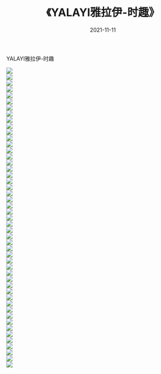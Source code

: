 ﻿---
layout: post
title:  《YALAYI雅拉伊-时趣》
date:   2021-11-11
img: http://img.660000.xyz/Sharelink/网络美图/2021/YALAYI雅拉伊-时趣/000.jpg
categories: [美女, 清纯, 唯美]
---

YALAYI雅拉伊-时趣

  ![](http://img.660000.xyz/Sharelink/网络美图/2021/YALAYI雅拉伊-时趣/001.jpg) <br> ![](http://img.660000.xyz/Sharelink/网络美图/2021/YALAYI雅拉伊-时趣/002.jpg) <br> ![](http://img.660000.xyz/Sharelink/网络美图/2021/YALAYI雅拉伊-时趣/003.jpg) <br> ![](http://img.660000.xyz/Sharelink/网络美图/2021/YALAYI雅拉伊-时趣/004.jpg) <br> ![](http://img.660000.xyz/Sharelink/网络美图/2021/YALAYI雅拉伊-时趣/005.jpg) <br> ![](http://img.660000.xyz/Sharelink/网络美图/2021/YALAYI雅拉伊-时趣/006.jpg) <br> ![](http://img.660000.xyz/Sharelink/网络美图/2021/YALAYI雅拉伊-时趣/007.jpg) <br> ![](http://img.660000.xyz/Sharelink/网络美图/2021/YALAYI雅拉伊-时趣/008.jpg) <br> ![](http://img.660000.xyz/Sharelink/网络美图/2021/YALAYI雅拉伊-时趣/009.jpg) <br> ![](http://img.660000.xyz/Sharelink/网络美图/2021/YALAYI雅拉伊-时趣/010.jpg) <br> ![](http://img.660000.xyz/Sharelink/网络美图/2021/YALAYI雅拉伊-时趣/011.jpg) <br> ![](http://img.660000.xyz/Sharelink/网络美图/2021/YALAYI雅拉伊-时趣/012.jpg) <br> ![](http://img.660000.xyz/Sharelink/网络美图/2021/YALAYI雅拉伊-时趣/013.jpg) <br> ![](http://img.660000.xyz/Sharelink/网络美图/2021/YALAYI雅拉伊-时趣/014.jpg) <br> ![](http://img.660000.xyz/Sharelink/网络美图/2021/YALAYI雅拉伊-时趣/015.jpg) <br> ![](http://img.660000.xyz/Sharelink/网络美图/2021/YALAYI雅拉伊-时趣/016.jpg) <br> ![](http://img.660000.xyz/Sharelink/网络美图/2021/YALAYI雅拉伊-时趣/017.jpg) <br> ![](http://img.660000.xyz/Sharelink/网络美图/2021/YALAYI雅拉伊-时趣/018.jpg) <br> ![](http://img.660000.xyz/Sharelink/网络美图/2021/YALAYI雅拉伊-时趣/019.jpg) <br> ![](http://img.660000.xyz/Sharelink/网络美图/2021/YALAYI雅拉伊-时趣/020.jpg) <br> ![](http://img.660000.xyz/Sharelink/网络美图/2021/YALAYI雅拉伊-时趣/021.jpg) <br> ![](http://img.660000.xyz/Sharelink/网络美图/2021/YALAYI雅拉伊-时趣/022.jpg) <br> ![](http://img.660000.xyz/Sharelink/网络美图/2021/YALAYI雅拉伊-时趣/023.jpg) <br> ![](http://img.660000.xyz/Sharelink/网络美图/2021/YALAYI雅拉伊-时趣/024.jpg) <br> ![](http://img.660000.xyz/Sharelink/网络美图/2021/YALAYI雅拉伊-时趣/025.jpg) <br> ![](http://img.660000.xyz/Sharelink/网络美图/2021/YALAYI雅拉伊-时趣/026.jpg) <br> ![](http://img.660000.xyz/Sharelink/网络美图/2021/YALAYI雅拉伊-时趣/027.jpg) <br> ![](http://img.660000.xyz/Sharelink/网络美图/2021/YALAYI雅拉伊-时趣/028.jpg) <br> ![](http://img.660000.xyz/Sharelink/网络美图/2021/YALAYI雅拉伊-时趣/029.jpg) <br> ![](http://img.660000.xyz/Sharelink/网络美图/2021/YALAYI雅拉伊-时趣/030.jpg) <br> ![](http://img.660000.xyz/Sharelink/网络美图/2021/YALAYI雅拉伊-时趣/031.jpg) <br> ![](http://img.660000.xyz/Sharelink/网络美图/2021/YALAYI雅拉伊-时趣/032.jpg) <br> ![](http://img.660000.xyz/Sharelink/网络美图/2021/YALAYI雅拉伊-时趣/033.jpg) <br> ![](http://img.660000.xyz/Sharelink/网络美图/2021/YALAYI雅拉伊-时趣/034.jpg) <br> ![](http://img.660000.xyz/Sharelink/网络美图/2021/YALAYI雅拉伊-时趣/035.jpg) <br> ![](http://img.660000.xyz/Sharelink/网络美图/2021/YALAYI雅拉伊-时趣/036.jpg) <br> ![](http://img.660000.xyz/Sharelink/网络美图/2021/YALAYI雅拉伊-时趣/037.jpg) <br> ![](http://img.660000.xyz/Sharelink/网络美图/2021/YALAYI雅拉伊-时趣/038.jpg) <br> ![](http://img.660000.xyz/Sharelink/网络美图/2021/YALAYI雅拉伊-时趣/039.jpg) <br> ![](http://img.660000.xyz/Sharelink/网络美图/2021/YALAYI雅拉伊-时趣/040.jpg) <br> ![](http://img.660000.xyz/Sharelink/网络美图/2021/YALAYI雅拉伊-时趣/041.jpg) <br> ![](http://img.660000.xyz/Sharelink/网络美图/2021/YALAYI雅拉伊-时趣/042.jpg) <br> ![](http://img.660000.xyz/Sharelink/网络美图/2021/YALAYI雅拉伊-时趣/043.jpg) <br> ![](http://img.660000.xyz/Sharelink/网络美图/2021/YALAYI雅拉伊-时趣/044.jpg) <br> ![](http://img.660000.xyz/Sharelink/网络美图/2021/YALAYI雅拉伊-时趣/045.jpg) <br> ![](http://img.660000.xyz/Sharelink/网络美图/2021/YALAYI雅拉伊-时趣/046.jpg) <br> ![](http://img.660000.xyz/Sharelink/网络美图/2021/YALAYI雅拉伊-时趣/047.jpg) <br> ![](http://img.660000.xyz/Sharelink/网络美图/2021/YALAYI雅拉伊-时趣/048.jpg) <br> ![](http://img.660000.xyz/Sharelink/网络美图/2021/YALAYI雅拉伊-时趣/049.jpg) <br>